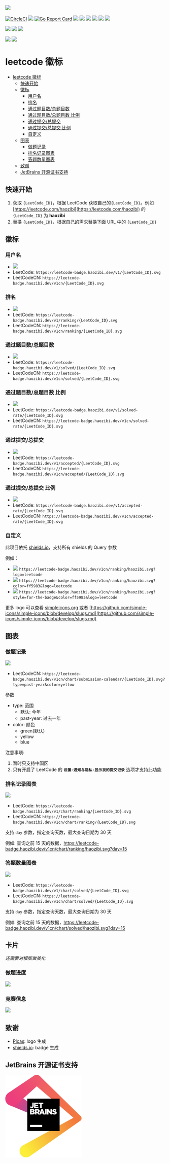 ![](logo.png)

[![CircleCI](https://circleci.com/gh/haozibi/leetcode-badge/tree/master.svg?style=svg)](https://circleci.com/gh/haozibi/leetcode-badge/tree/master) [![](https://img.shields.io/badge/Github-leetcode--badge-blueviolet)](https://github.com/haozibi/leetcode-badge) [![Go Report Card](https://goreportcard.com/badge/github.com/haozibi/leetcode-badge)](https://goreportcard.com/report/github.com/haozibi/leetcode-badge) [![](https://leetcode-badge.haozibi.dev/v1cn/haozibi.svg)](https://leetcode-cn.com/haozibi) [![](https://leetcode-badge.haozibi.dev/v1cn/ranking/haozibi.svg)](https://leetcode-cn.com/haozibi) [![](https://leetcode-badge.haozibi.dev/v1cn/solved/haozibi.svg)](https://leetcode-cn.com/haozibi) [![](https://leetcode-badge.haozibi.dev/v1cn/solved-rate/haozibi.svg)](https://leetcode-cn.com/haozibi) [![](https://leetcode-badge.haozibi.dev/v1cn/accepted/haozibi.svg)](https://leetcode-cn.com/haozibi) [![](https://leetcode-badge.haozibi.dev/v1cn/accepted-rate/haozibi.svg)](https://leetcode-cn.com/haozibi)

![](https://leetcode-badge.haozibi.dev/v1cn/chart/submission-calendar/haozibi.svg?type=past-year)
![](https://leetcode-badge.haozibi.dev/v1cn/chart/submission-calendar/haozibi.svg?type=past-year&color=yellow)
![](https://leetcode-badge.haozibi.dev/v1cn/chart/submission-calendar/haozibi.svg?type=past-year&color=blue)

![](https://leetcode-badge.haozibi.dev/v1cn/card/question-process/haozibi.svg)
![](https://leetcode-badge.haozibi.dev/v1cn/card/contest-ranking/haozibi.svg)


# leetcode 徽标 


<!-- @import "[TOC]" {cmd="toc" depthFrom=1 depthTo=6 orderedList=false} -->

<!-- code_chunk_output -->

- [leetcode 徽标](#leetcode-徽标)
  - [快速开始](#快速开始)
  - [徽标](#徽标)
    - [用户名](#用户名)
    - [排名](#排名)
    - [通过题目数/总题目数](#通过题目数总题目数)
    - [通过题目数/总题目数 比例](#通过题目数总题目数-比例)
    - [通过提交/总提交](#通过提交总提交)
    - [通过提交/总提交 比例](#通过提交总提交-比例)
    - [自定义](#自定义)
  - [图表](#图表)
    - [做题记录](#做题记录)
    - [排名记录图表](#排名记录图表)
    - [答题数量图表](#答题数量图表)
  - [致谢](#致谢)
  - [JetBrains 开源证书支持](#jetbrains-开源证书支持)

<!-- /code_chunk_output -->


## 快速开始

1. 获取 `{LeetCode_ID}`，根据 LeetCode 获取自己的`{LeetCode_ID}`。例如 [https://leetcode.com/haozibi](https://leetcode.com/haozibi) 的 `{LeetCode_ID}` 为 **haozibi**
2. 替换 `{LeetCode_ID}`，根据自己的需求替换下面 URL 中的 `{LeetCode_ID}`

## 徽标

### 用户名

- ![](https://leetcode-badge.haozibi.dev/v1cn/haozibi.svg)
- LeetCode: `https://leetcode-badge.haozibi.dev/v1/{LeetCode_ID}.svg`
- LeetCodeCN: `https://leetcode-badge.haozibi.dev/v1cn/{LeetCode_ID}.svg`

### 排名

- ![](https://leetcode-badge.haozibi.dev/v1cn/ranking/haozibi.svg)
- LeetCode: `https://leetcode-badge.haozibi.dev/v1/ranking/{LeetCode_ID}.svg`
- LeetCodeCN: `https://leetcode-badge.haozibi.dev/v1cn/ranking/{LeetCode_ID}.svg`


### 通过题目数/总题目数

- ![](https://leetcode-badge.haozibi.dev/v1cn/solved/haozibi.svg)
- LeetCode: `https://leetcode-badge.haozibi.dev/v1/solved/{LeetCode_ID}.svg`
- LeetCodeCN: `https://leetcode-badge.haozibi.dev/v1cn/solved/{LeetCode_ID}.svg`

### 通过题目数/总题目数 比例

- ![](https://leetcode-badge.haozibi.dev/v1cn/solved-rate/haozibi.svg)
- LeetCode: `https://leetcode-badge.haozibi.dev/v1/solved-rate/{LeetCode_ID}.svg`
- LeetCodeCN: `https://leetcode-badge.haozibi.dev/v1cn/solved-rate/{LeetCode_ID}.svg`

### 通过提交/总提交

- ![](https://leetcode-badge.haozibi.dev/v1cn/accepted/haozibi.svg)
- LeetCode: `https://leetcode-badge.haozibi.dev/v1/accepted/{LeetCode_ID}.svg`
- LeetCodeCN: `https://leetcode-badge.haozibi.dev/v1cn/accepted/{LeetCode_ID}.svg`

### 通过提交/总提交 比例

- ![](https://leetcode-badge.haozibi.dev/v1cn/accepted-rate/haozibi.svg)
- LeetCode: `https://leetcode-badge.haozibi.dev/v1/accepted-rate/{LeetCode_ID}.svg`
- LeetCodeCN: `https://leetcode-badge.haozibi.dev/v1cn/accepted-rate/{LeetCode_ID}.svg`

### 自定义

此项目依托 [shields.io](https://shields.io)，支持所有 shields 的 Query 参数

例如：

- ![](https://leetcode-badge.haozibi.dev/v1cn/ranking/haozibi.svg?logo=leetcode) `https://leetcode-badge.haozibi.dev/v1cn/ranking/haozibi.svg?logo=leetcode`
- ![](https://leetcode-badge.haozibi.dev/v1cn/ranking/haozibi.svg?color=ff5983&logo=leetcode) `https://leetcode-badge.haozibi.dev/v1cn/ranking/haozibi.svg?color=ff5983&logo=leetcode`
- ![](https://leetcode-badge.haozibi.dev/v1cn/ranking/haozibi.svg?style=for-the-badge&color=ff5983&logo=leetcode) `https://leetcode-badge.haozibi.dev/v1cn/ranking/haozibi.svg?style=for-the-badge&color=ff5983&logo=leetcode`

更多 logo 可以查看 [simpleicons.org](https://simpleicons.org/) 或者 [https://github.com/simple-icons/simple-icons/blob/develop/slugs.md](https://github.com/simple-icons/simple-icons/blob/develop/slugs.md)


## 图表

### 做题记录

![](https://leetcode-badge.haozibi.dev/v1cn/chart/submission-calendar/haozibi.svg)
- LeetCodeCN: `https://leetcode-badge.haozibi.dev/v1cn/chart/submission-calendar/{LeetCode_ID}.svg?type=past-year&color=yellow`

参数

- type: 范围
  - 默认: 今年
  - past-year: 过去一年
- color: 颜色
  - green(默认)
  - yellow
  - blue

注意事项:

1. 暂时只支持中国区
2. 只有开启了 LeetCode 的 **`设置-通知与隐私-显示我的提交记录`** 选项才支持此功能


### 排名记录图表

![](https://leetcode-badge.haozibi.dev/v1cn/chart/ranking/haozibi.svg)

- LeetCode: `https://leetcode-badge.haozibi.dev/v1/chart/ranking/{LeetCode_ID}.svg`
- LeetCodeCN: `https://leetcode-badge.haozibi.dev/v1cn/chart/ranking/{LeetCode_ID}.svg`

支持 `day` 参数，指定查询天数，最大查询日期为 30 天

例如: 查询之前 15 天的数据，https://leetcode-badge.haozibi.dev/v1cn/chart/ranking/haozibi.svg?day=15

### 答题数量图表

![](https://leetcode-badge.haozibi.dev/v1cn/chart/solved/haozibi.svg)

- LeetCode: `https://leetcode-badge.haozibi.dev/v1/chart/solved/{LeetCode_ID}.svg`
- LeetCodeCN: `https://leetcode-badge.haozibi.dev/v1cn/chart/solved/{LeetCode_ID}.svg`

支持 `day` 参数，指定查询天数，最大查询日期为 30 天

例如: 查询之前 15 天的数据，https://leetcode-badge.haozibi.dev/v1cn/chart/solved/haozibi.svg?day=15

## 卡片

*还需要对模版做美化*

### 做题进度

![](https://leetcode-badge.haozibi.dev/v1cn/card/question-process/haozibi.svg)

### 竞赛信息

![](https://leetcode-badge.haozibi.dev/v1cn/card/contest-ranking/haozibi.svg)

## 致谢

- [Picas](https://github.com/djyde/Picas): logo 生成
- [shields.io](https://shields.io): badge 生成

## JetBrains 开源证书支持

[![](static/jetbrains.svg)](https://www.jetbrains.com/?from=leetcode-badge)
